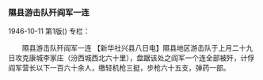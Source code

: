 ### 隰县游击队歼阎军一连

1946-10-11
第1版()
专栏：

　　隰县游击队歼阎军一连
    【新华社兴县八日电】隰县地区游击队于上月二十九日攻克康城李家庄（汾西城西北六十里），盘踞该处之阎军一个连全部被歼，计俘阎军营长以下一百六十余人，缴轻机枪三挺，步枪六十五支，弹药一部。
